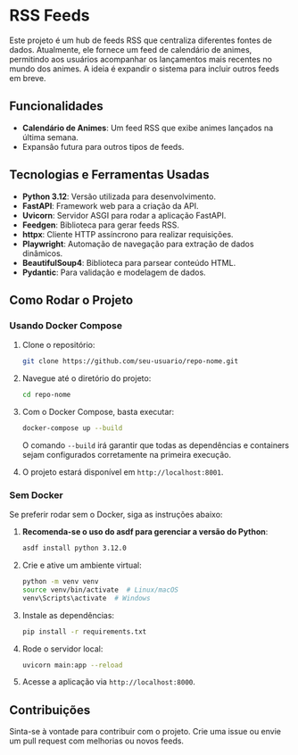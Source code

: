 # RSS Feeds

Este projeto é um hub de feeds RSS que centraliza diferentes fontes de dados. Atualmente, ele fornece um feed de calendário de animes, permitindo aos usuários acompanhar os lançamentos mais recentes no mundo dos animes. A ideia é expandir o sistema para incluir outros feeds em breve.

## Funcionalidades

- **Calendário de Animes**: Um feed RSS que exibe animes lançados na última semana.
- Expansão futura para outros tipos de feeds.

## Tecnologias e Ferramentas Usadas

- **Python 3.12**: Versão utilizada para desenvolvimento.
- **FastAPI**: Framework web para a criação da API.
- **Uvicorn**: Servidor ASGI para rodar a aplicação FastAPI.
- **Feedgen**: Biblioteca para gerar feeds RSS.
- **httpx**: Cliente HTTP assíncrono para realizar requisições.
- **Playwright**: Automação de navegação para extração de dados dinâmicos.
- **BeautifulSoup4**: Biblioteca para parsear conteúdo HTML.
- **Pydantic**: Para validação e modelagem de dados.

## Como Rodar o Projeto

### Usando Docker Compose

1. Clone o repositório:
    ```bash
    git clone https://github.com/seu-usuario/repo-nome.git
    ```

2. Navegue até o diretório do projeto:
    ```bash
    cd repo-nome
    ```

3. Com o Docker Compose, basta executar:
    ```bash
    docker-compose up --build
    ```

    O comando `--build` irá garantir que todas as dependências e containers sejam configurados corretamente na primeira execução.

4. O projeto estará disponível em `http://localhost:8001`.

### Sem Docker

Se preferir rodar sem o Docker, siga as instruções abaixo:

1. **Recomenda-se o uso do asdf para gerenciar a versão do Python**:
    ```bash
    asdf install python 3.12.0
    ```

2. Crie e ative um ambiente virtual:
    ```bash
    python -m venv venv
    source venv/bin/activate  # Linux/macOS
    venv\Scripts\activate  # Windows
    ```

3. Instale as dependências:
    ```bash
    pip install -r requirements.txt
    ```

4. Rode o servidor local:
    ```bash
    uvicorn main:app --reload
    ```

5. Acesse a aplicação via `http://localhost:8000`.

## Contribuições

Sinta-se à vontade para contribuir com o projeto. Crie uma issue ou envie um pull request com melhorias ou novos feeds.

